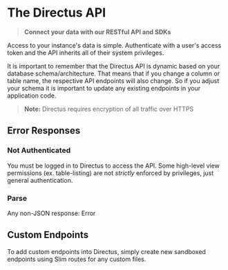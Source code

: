 # The Directus API

> **Connect your data with our RESTful API and SDKs**

Access to your instance's data is simple. Authenticate with a user's access token and the API inherits all of their system privileges.

It is important to remember that the Directus API is dynamic based on your database schema/architecture. That means that if you change a column or table name, the respective API endpoints will also change. So if you adjust your schema it is important to update any existing endpoints in your application code.

>  **Note:** Directus requires encryption of all traffic over HTTPS

## Error Responses

### Not Authenticated
You must be logged in to Directus to access the API. Some high-level view permissions (ex. table-listing) are not *strictly* enforced by privileges, just general authentication.

### Parse
Any non-JSON response: Error

## Custom Endpoints
To add custom endpoints into Directus, simply create new sandboxed endpoints using Slim routes for any custom files.